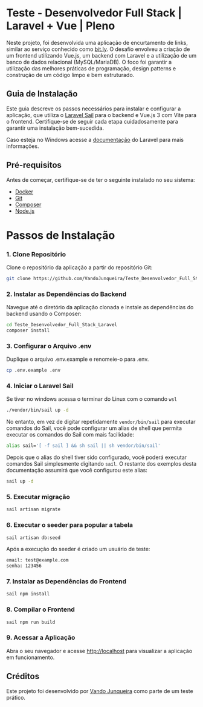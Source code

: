 # Teste - Desenvolvedor Full Stack | Laravel + Vue | Pleno

Neste projeto, foi desenvolvida uma aplicação de encurtamento de links, similar ao serviço conhecido como [bit.ly](https://laravel.com/docs/10.x/sail). O desafio envolveu a criação de um frontend utilizando Vue.js, um backend com Laravel e a utilização de um banco de dados relacional (MySQL/MariaDB). O foco foi garantir a utilização das melhores práticas de programação, design patterns e construção de um código limpo e bem estruturado.

## Guia de Instalação

Este guia descreve os passos necessários para instalar e configurar a aplicação, que utiliza o [Laravel Sail](https://laravel.com/docs/10.x/sail) para o backend e Vue.js 3 com Vite para o frontend. Certifique-se de seguir cada etapa cuidadosamente para garantir uma instalação bem-sucedida.

Caso esteja no Windows acesse a [documentação](https://laravel.com/docs/10.x/installation#getting-started-on-windows) do Laravel para mais informações.

## Pré-requisitos

Antes de começar, certifique-se de ter o seguinte instalado no seu sistema:

- [Docker](https://www.docker.com/get-started)
- [Git](https://git-scm.com/)
- [Composer](https://getcomposer.org/)
- [Node.js](https://nodejs.org/)

# Passos de Instalação

### 1. Clone Repositório

Clone o repositório da aplicação a partir do repositório Git:

```sh
git clone https://github.com/VandoJunqueira/Teste_Desenvolvedor_Full_Stack_Laravel.git
```

### 2. Instalar as Dependências do Backend

Navegue até o diretório da aplicação clonada e instale as dependências do backend usando o Composer:

```sh
cd Teste_Desenvolvedor_Full_Stack_Laravel
composer install
```

### 3. Configurar o Arquivo .env

Duplique o arquivo .env.example e renomeie-o para .env.

```sh
cp .env.example .env
```

### 4. Iniciar o Laravel Sail

Se tiver no windows acessa o terminar do Linux com o comando `wsl`

```sh
./vendor/bin/sail up -d
```

No entanto, em vez de digitar repetidamente `vendor/bin/sail` para executar comandos do Sail, você pode configurar um alias de shell que permita executar os comandos do Sail com mais facilidade:

```sh
alias sail='[ -f sail ] && sh sail || sh vendor/bin/sail'
```

Depois que o alias do shell tiver sido configurado, você poderá executar comandos Sail simplesmente digitando `sail`. O restante dos exemplos desta documentação assumirá que você configurou este alias:

```sh
sail up -d
```

### 5. Executar migração

```sh
sail artisan migrate
```

### 6. Executar o seeder para popular a tabela

```sh
sail artisan db:seed
```

Após a execução do seeder é criado um usuário de teste:

```sh
email: test@example.com
senha: 123456
```

### 7. Instalar as Dependências do Frontend

```sh
sail npm install
```

### 8. Compilar o Frontend

```sh
sail npm run build
```

### 9. Acessar a Aplicação

Abra o seu navegador e acesse [http://localhost](http://localhost) para visualizar a aplicação em funcionamento.


## Créditos

Este projeto foi desenvolvido por [Vando Junqueira](https://github.com/VandoJunqueira/) como parte de um teste prático.
